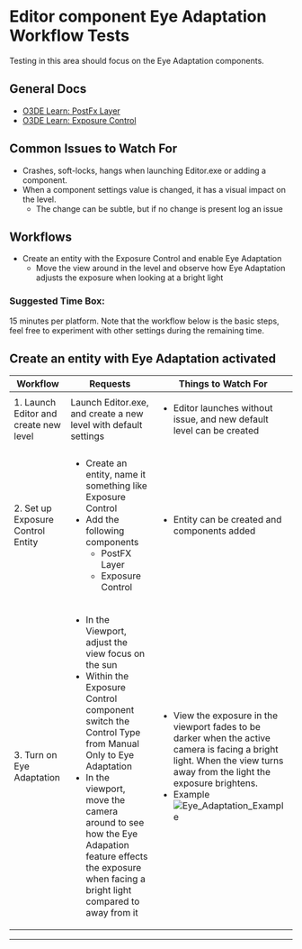 # Editor component Eye Adaptation Workflow Tests
Testing in this area should focus on the Eye Adaptation components.

## **General Docs**
* [O3DE Learn: PostFx Layer](https://www.o3de.org/docs/user-guide/components/reference/atom/postfx-layer/)
* [O3DE Learn: Exposure Control](https://www.o3de.org/docs/user-guide/components/reference/atom/exposure-control/) 

## Common Issues to Watch For
 - Crashes, soft-locks, hangs when launching Editor.exe or adding a component.
 - When a component settings value is changed, it has a visual impact on the level. 
   - The change can be subtle, but if no change is present log an issue


## Workflows
- Create an entity with the Exposure Control and enable Eye Adaptation
  - Move the view around in the level and observe how Eye Adaptation adjusts the exposure when looking at a bright light


### Suggested Time Box: 
15 minutes per platform. Note that the workflow below is the basic steps, feel free to experiment with other settings during the remaining time.



Create an entity with Eye Adaptation activated
-------------------------------------

| Workflow                              | Requests                                                                                                                                                                                                                                                                                                                  | Things to Watch For                                                                                                                                                          |
|---------------------------------------|---------------------------------------------------------------------------------------------------------------------------------------------------------------------------------------------------------------------------------------------------------------------------------------------------------------------------|------------------------------------------------------------------------------------------------------------------------------------------------------------------------------|
| 1. Launch Editor and create new level | Launch Editor.exe, and create a new level with default settings                                                                                                                                                                                                                                                           | <ul><li>Editor launches without issue, and new default level can be created                                                                                                  |
| 2. Set up Exposure Control Entity     | <ul><li> Create an entity, name it something like Exposure Control<li> Add the following components <ul><li> PostFX Layer <li> Exposure Control                                                                                                                                                                           | <ul><li>Entity can be created and components added                                                                                                                           |
| 3. Turn on Eye Adaptation             | <ul><li>In the Viewport, adjust the view focus on the sun <li> Within the Exposure Control component switch the Control Type from Manual Only to Eye Adaptation<li> In the viewport, move the camera around to see how the Eye Adapation feature effects the exposure when facing a bright light compared to away from it | <ul><li>View the exposure in the viewport fades to be darker when the active camera is facing a bright light. When the view turns away from the light the exposure brightens.<li> Example![Eye_Adaptation_Example](https://user-images.githubusercontent.com/41299597/214162110-155da5d3-19c2-4ed7-9f20-108bbdea172a.jpg) |
---




